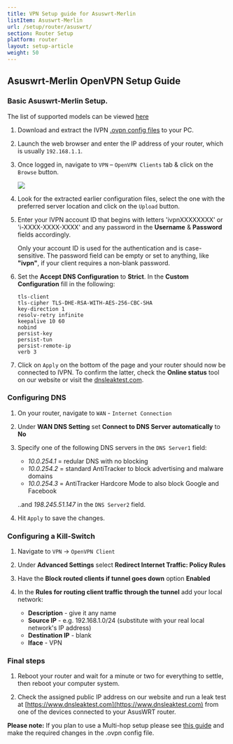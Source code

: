 ```yaml
---
title: VPN Setup guide for Asuswrt-Merlin
listItem: Asuswrt-Merlin
url: /setup/router/asuswrt/
section: Router Setup
platform: router
layout: setup-article
weight: 50
---
```

## Asuswrt-Merlin OpenVPN Setup Guide

### Basic Asuswrt-Merlin Setup.

<div markdown="1" class="notice notice--warning">
The list of supported models can be viewed <a href="https://asuswrt.lostrealm.ca/about">here</a>
</div>

1.  Download and extract the IVPN [.ovpn config files](/openvpn-config) to your PC.

2.  Launch the web browser and enter the IP address of your router, which is usually `192.168.1.1`.

3.  Once logged in, navigate to `VPN` – `OpenVPN Clients` tab & click on the `Browse` button.

    ![](/images-static/uploads/install-openvpn-asuswrt-010.png)

4.  Look for the extracted earlier configuration files, select the one with the preferred server location and click on the `Upload` button.

5.  Enter your IVPN account ID that begins with letters 'ivpnXXXXXXXX' or 'i-XXXX-XXXX-XXXX' and any password in the **Username** & **Password** fields accordingly.

    <div markdown="1" class="notice notice--info">
    Only your account ID is used for the authentication and is case-sensitive. The password field can be empty or set to anything, like <strong>"ivpn"</strong>, if your client requires a non-blank password.
    </div>

6.  Set the **Accept DNS Configuration** to **Strict**. In the **Custom Configuration** fill in the following:

    ```
    tls-client
    tls-cipher TLS-DHE-RSA-WITH-AES-256-CBC-SHA
    key-direction 1
    resolv-retry infinite
    keepalive 10 60
    nobind
    persist-key
    persist-tun
    persist-remote-ip
    verb 3
    ```

7.  Click on `Apply` on the bottom of the page and your router should now be connected to IVPN. To confirm the latter, check the **Online status** tool on our website or visit the [dnsleaktest.com](https://dnsleaktest.com/).

### Configuring DNS

1. On your router, navigate to `WAN` - `Internet Connection`

2. Under **WAN DNS Setting** set **Connect to DNS Server automatically** to **No**

3. Specify one of the following DNS servers in the `DNS Server1` field:

    * *10.0.254.1* = redular DNS with no blocking
    * *10.0.254.2* = standard AntiTracker to block advertising and malware domains
    * *10.0.254.3* = AntiTracker Hardcore Mode to also block Google and Facebook

    ..and *198.245.51.147* in the `DNS Server2` field.

4. Hit `Apply` to save the changes.

### Configuring a Kill-Switch

1.  Navigate to `VPN` -> `OpenVPN Client`

2.  Under **Advanced Settings** select **Redirect Internet Traffic: Policy Rules**

3.  Have the **Block routed clients if tunnel goes down** option **Enabled**

4.  In the **Rules for routing client traffic through the tunnel** add your local network:  
    * **Description** - give it any name
    * **Source IP** - e.g. 192.168.1.0/24 (substitute with your real local network's IP address)
    * **Destination IP** - blank
    * **Iface** - VPN

### Final steps

1. Reboot your router and wait for a minute or two for everything to settle, then reboot your computer system.

2. Check the assigned public IP address on our website and run a leak test at [https://www.dnsleaktest.com](https://www.dnsleaktest.com) from one of the devices connected to your AsusWRT router.

**Please note:** If you plan to use a Multi-hop setup please see [this guide](/knowledgebase/general/how-can-i-connect-to-the-multihop-network/) and make the required changes in the .ovpn config file. 